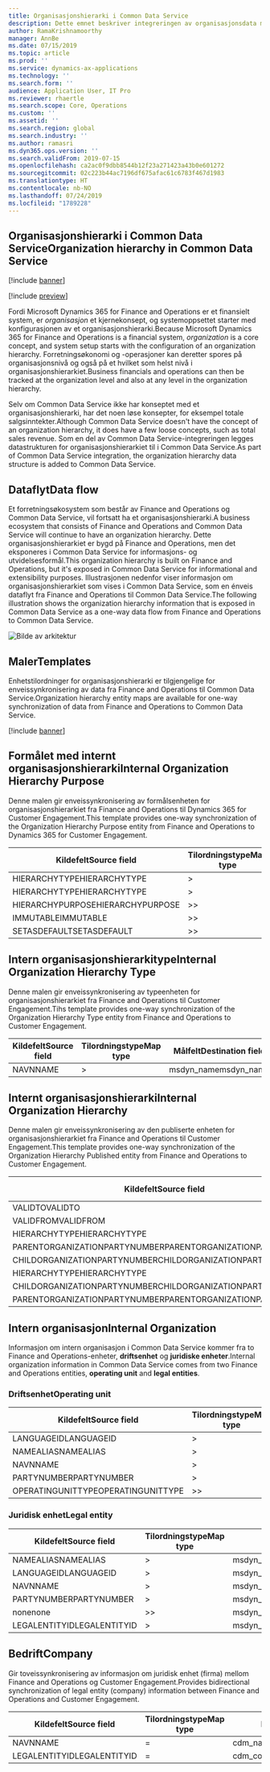 ```yaml
---
title: Organisasjonshierarki i Common Data Service
description: Dette emnet beskriver integreringen av organisasjonsdata mellom Finance and Operations og Common Data Service.
author: RamaKrishnamoorthy
manager: AnnBe
ms.date: 07/15/2019
ms.topic: article
ms.prod: ''
ms.service: dynamics-ax-applications
ms.technology: ''
ms.search.form: ''
audience: Application User, IT Pro
ms.reviewer: rhaertle
ms.search.scope: Core, Operations
ms.custom: ''
ms.assetid: ''
ms.search.region: global
ms.search.industry: ''
ms.author: ramasri
ms.dyn365.ops.version: ''
ms.search.validFrom: 2019-07-15
ms.openlocfilehash: ca2ac0f9dbb8544b12f23a271423a43b0e601272
ms.sourcegitcommit: 02c223b44ac7196df675afac61c6783f467d1983
ms.translationtype: HT
ms.contentlocale: nb-NO
ms.lasthandoff: 07/24/2019
ms.locfileid: "1789228"
---
```

## <a name="organization-hierarchy-in-common-data-service"></a><span data-ttu-id="6adfb-103">Organisasjonshierarki i Common Data Service</span><span class="sxs-lookup"><span data-stu-id="6adfb-103">Organization hierarchy in Common Data Service</span></span>

[!include [banner](../includes/banner.md)]

[!include [preview](../includes/preview-banner.md)]

<span data-ttu-id="6adfb-104">Fordi Microsoft Dynamics 365 for Finance and Operations er et finansielt system, er *organisasjon* et kjernekonsept, og systemoppsettet starter med konfigurasjonen av et organisasjonshierarki.</span><span class="sxs-lookup"><span data-stu-id="6adfb-104">Because Microsoft Dynamics 365 for Finance and Operations is a financial system, *organization* is a core concept, and system setup starts with the configuration of an organization hierarchy.</span></span> <span data-ttu-id="6adfb-105">Forretningsøkonomi og -operasjoner kan deretter spores på organisasjonsnivå og også på et hvilket som helst nivå i organisasjonshierarkiet.</span><span class="sxs-lookup"><span data-stu-id="6adfb-105">Business financials and operations can then be tracked at the organization level and also at any level in the organization hierarchy.</span></span>

<span data-ttu-id="6adfb-106">Selv om Common Data Service ikke har konseptet med et organisasjonshierarki, har det noen løse konsepter, for eksempel totale salgsinntekter.</span><span class="sxs-lookup"><span data-stu-id="6adfb-106">Although Common Data Service doesn't have the concept of an organization hierarchy, it does have a few loose concepts, such as total sales revenue.</span></span> <span data-ttu-id="6adfb-107">Som en del av Common Data Service-integreringen legges datastrukturen for organisasjonshierarkiet til i Common Data Service.</span><span class="sxs-lookup"><span data-stu-id="6adfb-107">As part of Common Data Service integration, the organization hierarchy data structure is added to Common Data Service.</span></span>

## <a name="data-flow"></a><span data-ttu-id="6adfb-108">Dataflyt</span><span class="sxs-lookup"><span data-stu-id="6adfb-108">Data flow</span></span>

<span data-ttu-id="6adfb-109">Et forretningsøkosystem som består av Finance and Operations og Common Data Service, vil fortsatt ha et organisasjonshierarki.</span><span class="sxs-lookup"><span data-stu-id="6adfb-109">A business ecosystem that consists of Finance and Operations and Common Data Service will continue to have an organization hierarchy.</span></span> <span data-ttu-id="6adfb-110">Dette organisasjonshierarkiet er bygd på Finance and Operations, men det eksponeres i Common Data Service for informasjons- og utvidelsesformål.</span><span class="sxs-lookup"><span data-stu-id="6adfb-110">This organization hierarchy is built on Finance and Operations, but it's exposed in Common Data Service for informational and extensibility purposes.</span></span> <span data-ttu-id="6adfb-111">Illustrasjonen nedenfor viser informasjon om organisasjonshierarkiet som vises i Common Data Service, som en énveis dataflyt fra Finance and Operations til Common Data Service.</span><span class="sxs-lookup"><span data-stu-id="6adfb-111">The following illustration shows the organization hierarchy information that is exposed in Common Data Service as a one-way data flow from Finance and Operations to Common Data Service.</span></span>

![Bilde av arkitektur](media/dual-write-data-flow.png)

## <a name="templates"></a><span data-ttu-id="6adfb-113">Maler</span><span class="sxs-lookup"><span data-stu-id="6adfb-113">Templates</span></span>

<span data-ttu-id="6adfb-114">Enhetstilordninger for organisasjonshierarki er tilgjengelige for enveissynkronisering av data fra Finance and Operations til Common Data Service.</span><span class="sxs-lookup"><span data-stu-id="6adfb-114">Organization hierarchy entity maps are available for one-way synchronization of data from Finance and Operations to Common Data Service.</span></span>

[!include [banner](../includes/dual-write-symbols.md)]

## <a name="internal-organization-hierarchy-purpose"></a><span data-ttu-id="6adfb-115">Formålet med internt organisasjonshierarki</span><span class="sxs-lookup"><span data-stu-id="6adfb-115">Internal Organization Hierarchy Purpose</span></span>

<span data-ttu-id="6adfb-116">Denne malen gir enveissynkronisering av formålsenheten for organisasjonshierarkiet fra Finance and Operations til Dynamics 365 for Customer Engagement.</span><span class="sxs-lookup"><span data-stu-id="6adfb-116">This template provides one-way synchronization of the Organization Hierarchy Purpose entity from Finance and Operations to Dynamics 365 for Customer Engagement.</span></span>

<!-- ![architecture image](media/dual-write-purpose.png) -->

<span data-ttu-id="6adfb-117">Kildefelt</span><span class="sxs-lookup"><span data-stu-id="6adfb-117">Source field</span></span> | <span data-ttu-id="6adfb-118">Tilordningstype</span><span class="sxs-lookup"><span data-stu-id="6adfb-118">Map type</span></span> | <span data-ttu-id="6adfb-119">Målfelt</span><span class="sxs-lookup"><span data-stu-id="6adfb-119">Destination field</span></span>
---|---|---
<span data-ttu-id="6adfb-120">HIERARCHYTYPE</span><span class="sxs-lookup"><span data-stu-id="6adfb-120">HIERARCHYTYPE</span></span> | \> | <span data-ttu-id="6adfb-121">msdyn\_hierarchypurposetypename</span><span class="sxs-lookup"><span data-stu-id="6adfb-121">msdyn\_hierarchypurposetypename</span></span>
<span data-ttu-id="6adfb-122">HIERARCHYTYPE</span><span class="sxs-lookup"><span data-stu-id="6adfb-122">HIERARCHYTYPE</span></span> | \> | <span data-ttu-id="6adfb-123">msdyn\_hierarchytype.msdyn\_name</span><span class="sxs-lookup"><span data-stu-id="6adfb-123">msdyn\_hierarchytype.msdyn\_name</span></span>
<span data-ttu-id="6adfb-124">HIERARCHYPURPOSE</span><span class="sxs-lookup"><span data-stu-id="6adfb-124">HIERARCHYPURPOSE</span></span> | \>\> | <span data-ttu-id="6adfb-125">msdyn\_hierarchypurpose</span><span class="sxs-lookup"><span data-stu-id="6adfb-125">msdyn\_hierarchypurpose</span></span>
<span data-ttu-id="6adfb-126">IMMUTABLE</span><span class="sxs-lookup"><span data-stu-id="6adfb-126">IMMUTABLE</span></span> | \>\> | <span data-ttu-id="6adfb-127">msdyn\_immutable</span><span class="sxs-lookup"><span data-stu-id="6adfb-127">msdyn\_immutable</span></span>
<span data-ttu-id="6adfb-128">SETASDEFAULT</span><span class="sxs-lookup"><span data-stu-id="6adfb-128">SETASDEFAULT</span></span> | \>\> | <span data-ttu-id="6adfb-129">msdyn\_setasdefault</span><span class="sxs-lookup"><span data-stu-id="6adfb-129">msdyn\_setasdefault</span></span>

## <a name="internal-organization-hierarchy-type"></a><span data-ttu-id="6adfb-130">Intern organisasjonshierarkitype</span><span class="sxs-lookup"><span data-stu-id="6adfb-130">Internal Organization Hierarchy Type</span></span>

<span data-ttu-id="6adfb-131">Denne malen gir enveissynkronisering av typeenheten for organisasjonshierarkiet fra Finance and Operations til Customer Engagement.</span><span class="sxs-lookup"><span data-stu-id="6adfb-131">Tihs template provides one-way synchronization of the Organization Hierarchy Type entity from Finance and Operations to Customer Engagement.</span></span>

<!-- ![architecture image](media/dual-write-type.png) -->

<span data-ttu-id="6adfb-132">Kildefelt</span><span class="sxs-lookup"><span data-stu-id="6adfb-132">Source field</span></span> | <span data-ttu-id="6adfb-133">Tilordningstype</span><span class="sxs-lookup"><span data-stu-id="6adfb-133">Map type</span></span> | <span data-ttu-id="6adfb-134">Målfelt</span><span class="sxs-lookup"><span data-stu-id="6adfb-134">Destination field</span></span>
---|---|---
<span data-ttu-id="6adfb-135">NAVN</span><span class="sxs-lookup"><span data-stu-id="6adfb-135">NAME</span></span> | \> | <span data-ttu-id="6adfb-136">msdyn\_name</span><span class="sxs-lookup"><span data-stu-id="6adfb-136">msdyn\_name</span></span>

## <a name="internal-organization-hierarchy"></a><span data-ttu-id="6adfb-137">Internt organisasjonshierarki</span><span class="sxs-lookup"><span data-stu-id="6adfb-137">Internal Organization Hierarchy</span></span>

<span data-ttu-id="6adfb-138">Denne malen gir enveissynkronisering av den publiserte enheten for organisasjonshierarkiet fra Finance and Operations til Customer Engagement.</span><span class="sxs-lookup"><span data-stu-id="6adfb-138">This template provides one-way synchronization of the Organization Hierarchy Published entity from Finance and Operations to Customer Engagement.</span></span>

<!-- ![architecture image](media/dual-write-organization.png) -->

<span data-ttu-id="6adfb-139">Kildefelt</span><span class="sxs-lookup"><span data-stu-id="6adfb-139">Source field</span></span> | <span data-ttu-id="6adfb-140">Tilordningstype</span><span class="sxs-lookup"><span data-stu-id="6adfb-140">Map type</span></span> | <span data-ttu-id="6adfb-141">Målfelt</span><span class="sxs-lookup"><span data-stu-id="6adfb-141">Destination field</span></span>
---|---|---
<span data-ttu-id="6adfb-142">VALIDTO</span><span class="sxs-lookup"><span data-stu-id="6adfb-142">VALIDTO</span></span> | \> | <span data-ttu-id="6adfb-143">msdyn\_validto</span><span class="sxs-lookup"><span data-stu-id="6adfb-143">msdyn\_validto</span></span>
<span data-ttu-id="6adfb-144">VALIDFROM</span><span class="sxs-lookup"><span data-stu-id="6adfb-144">VALIDFROM</span></span> | \> | <span data-ttu-id="6adfb-145">msdyn\_validfrom</span><span class="sxs-lookup"><span data-stu-id="6adfb-145">msdyn\_validfrom</span></span>
<span data-ttu-id="6adfb-146">HIERARCHYTYPE</span><span class="sxs-lookup"><span data-stu-id="6adfb-146">HIERARCHYTYPE</span></span> | \> | <span data-ttu-id="6adfb-147">msdyn\_hierarchytypename</span><span class="sxs-lookup"><span data-stu-id="6adfb-147">msdyn\_hierarchytypename</span></span>
<span data-ttu-id="6adfb-148">PARENTORGANIZATIONPARTYNUMBER</span><span class="sxs-lookup"><span data-stu-id="6adfb-148">PARENTORGANIZATIONPARTYNUMBER</span></span> | \> | <span data-ttu-id="6adfb-149">msdyn\_parentpartyid</span><span class="sxs-lookup"><span data-stu-id="6adfb-149">msdyn\_parentpartyid</span></span>
<span data-ttu-id="6adfb-150">CHILDORGANIZATIONPARTYNUMBER</span><span class="sxs-lookup"><span data-stu-id="6adfb-150">CHILDORGANIZATIONPARTYNUMBER</span></span> | \> | <span data-ttu-id="6adfb-151">msdyn\_childpartyid</span><span class="sxs-lookup"><span data-stu-id="6adfb-151">msdyn\_childpartyid</span></span>
<span data-ttu-id="6adfb-152">HIERARCHYTYPE</span><span class="sxs-lookup"><span data-stu-id="6adfb-152">HIERARCHYTYPE</span></span> | \> | <span data-ttu-id="6adfb-153">msdyn\_hierarchytypeid.msdyn\_name</span><span class="sxs-lookup"><span data-stu-id="6adfb-153">msdyn\_hierarchytypeid.msdyn\_name</span></span>
<span data-ttu-id="6adfb-154">CHILDORGANIZATIONPARTYNUMBER</span><span class="sxs-lookup"><span data-stu-id="6adfb-154">CHILDORGANIZATIONPARTYNUMBER</span></span> | \> | <span data-ttu-id="6adfb-155">msdyn\_childid.msdyn\_partynumber</span><span class="sxs-lookup"><span data-stu-id="6adfb-155">msdyn\_childid.msdyn\_partynumber</span></span>
<span data-ttu-id="6adfb-156">PARENTORGANIZATIONPARTYNUMBER</span><span class="sxs-lookup"><span data-stu-id="6adfb-156">PARENTORGANIZATIONPARTYNUMBER</span></span> | \> | <span data-ttu-id="6adfb-157">msdyn\_parentid.msdyn\_partynumber</span><span class="sxs-lookup"><span data-stu-id="6adfb-157">msdyn\_parentid.msdyn\_partynumber</span></span>

## <a name="internal-organization"></a><span data-ttu-id="6adfb-158">Intern organisasjon</span><span class="sxs-lookup"><span data-stu-id="6adfb-158">Internal Organization</span></span>

<span data-ttu-id="6adfb-159">Informasjon om intern organisasjon i Common Data Service kommer fra to Finance and Operations-enheter, **driftsenhet** og **juridiske enheter**.</span><span class="sxs-lookup"><span data-stu-id="6adfb-159">Internal organization information in Common Data Service comes from two Finance and Operations entities, **operating unit** and **legal entities**.</span></span>

<!-- ![architecture image](media/dual-write-operating-unit.png) -->

<!-- ![architecture image](media/dual-write-legal-entities.png) -->

### <a name="operating-unit"></a><span data-ttu-id="6adfb-160">Driftsenhet</span><span class="sxs-lookup"><span data-stu-id="6adfb-160">Operating unit</span></span>

<span data-ttu-id="6adfb-161">Kildefelt</span><span class="sxs-lookup"><span data-stu-id="6adfb-161">Source field</span></span> | <span data-ttu-id="6adfb-162">Tilordningstype</span><span class="sxs-lookup"><span data-stu-id="6adfb-162">Map type</span></span> | <span data-ttu-id="6adfb-163">Målfelt</span><span class="sxs-lookup"><span data-stu-id="6adfb-163">Destination field</span></span>
---|---|---
<span data-ttu-id="6adfb-164">LANGUAGEID</span><span class="sxs-lookup"><span data-stu-id="6adfb-164">LANGUAGEID</span></span> | \> | <span data-ttu-id="6adfb-165">msdyn\_languageid</span><span class="sxs-lookup"><span data-stu-id="6adfb-165">msdyn\_languageid</span></span>
<span data-ttu-id="6adfb-166">NAMEALIAS</span><span class="sxs-lookup"><span data-stu-id="6adfb-166">NAMEALIAS</span></span> | \> | <span data-ttu-id="6adfb-167">msdyn\_namealias</span><span class="sxs-lookup"><span data-stu-id="6adfb-167">msdyn\_namealias</span></span>
<span data-ttu-id="6adfb-168">NAVN</span><span class="sxs-lookup"><span data-stu-id="6adfb-168">NAME</span></span> | \> | <span data-ttu-id="6adfb-169">msdyn\_name</span><span class="sxs-lookup"><span data-stu-id="6adfb-169">msdyn\_name</span></span>
<span data-ttu-id="6adfb-170">PARTYNUMBER</span><span class="sxs-lookup"><span data-stu-id="6adfb-170">PARTYNUMBER</span></span> | \> | <span data-ttu-id="6adfb-171">msdyn\_partynumber</span><span class="sxs-lookup"><span data-stu-id="6adfb-171">msdyn\_partynumber</span></span>
<span data-ttu-id="6adfb-172">OPERATINGUNITTYPE</span><span class="sxs-lookup"><span data-stu-id="6adfb-172">OPERATINGUNITTYPE</span></span> | \>\> | <span data-ttu-id="6adfb-173">msdyn\_type</span><span class="sxs-lookup"><span data-stu-id="6adfb-173">msdyn\_type</span></span>

### <a name="legal-entity"></a><span data-ttu-id="6adfb-174">Juridisk enhet</span><span class="sxs-lookup"><span data-stu-id="6adfb-174">Legal entity</span></span>

<span data-ttu-id="6adfb-175">Kildefelt</span><span class="sxs-lookup"><span data-stu-id="6adfb-175">Source field</span></span> | <span data-ttu-id="6adfb-176">Tilordningstype</span><span class="sxs-lookup"><span data-stu-id="6adfb-176">Map type</span></span> | <span data-ttu-id="6adfb-177">Målfelt</span><span class="sxs-lookup"><span data-stu-id="6adfb-177">Destination field</span></span>
---|---|---
<span data-ttu-id="6adfb-178">NAMEALIAS</span><span class="sxs-lookup"><span data-stu-id="6adfb-178">NAMEALIAS</span></span> | \> | <span data-ttu-id="6adfb-179">msdyn\_namealias</span><span class="sxs-lookup"><span data-stu-id="6adfb-179">msdyn\_namealias</span></span>
<span data-ttu-id="6adfb-180">LANGUAGEID</span><span class="sxs-lookup"><span data-stu-id="6adfb-180">LANGUAGEID</span></span> | \> | <span data-ttu-id="6adfb-181">msdyn\_languageid</span><span class="sxs-lookup"><span data-stu-id="6adfb-181">msdyn\_languageid</span></span>
<span data-ttu-id="6adfb-182">NAVN</span><span class="sxs-lookup"><span data-stu-id="6adfb-182">NAME</span></span> | \> | <span data-ttu-id="6adfb-183">msdyn\_name</span><span class="sxs-lookup"><span data-stu-id="6adfb-183">msdyn\_name</span></span>
<span data-ttu-id="6adfb-184">PARTYNUMBER</span><span class="sxs-lookup"><span data-stu-id="6adfb-184">PARTYNUMBER</span></span> | \> | <span data-ttu-id="6adfb-185">msdyn\_partynumber</span><span class="sxs-lookup"><span data-stu-id="6adfb-185">msdyn\_partynumber</span></span>
<span data-ttu-id="6adfb-186">none</span><span class="sxs-lookup"><span data-stu-id="6adfb-186">none</span></span> | \>\> | <span data-ttu-id="6adfb-187">msdyn\_type</span><span class="sxs-lookup"><span data-stu-id="6adfb-187">msdyn\_type</span></span>
<span data-ttu-id="6adfb-188">LEGALENTITYID</span><span class="sxs-lookup"><span data-stu-id="6adfb-188">LEGALENTITYID</span></span> | \> | <span data-ttu-id="6adfb-189">msdyn\_companycode</span><span class="sxs-lookup"><span data-stu-id="6adfb-189">msdyn\_companycode</span></span>

## <a name="company"></a><span data-ttu-id="6adfb-190">Bedrift</span><span class="sxs-lookup"><span data-stu-id="6adfb-190">Company</span></span>

<span data-ttu-id="6adfb-191">Gir toveissynkronisering av informasjon om juridisk enhet (firma) mellom Finance and Operations og Customer Engagement.</span><span class="sxs-lookup"><span data-stu-id="6adfb-191">Provides bidirectional synchronization of legal entity (company) information between Finance and Operations and Customer Engagement.</span></span>

<!-- ![architecture image](media/dual-write-company.png) -->

<span data-ttu-id="6adfb-192">Kildefelt</span><span class="sxs-lookup"><span data-stu-id="6adfb-192">Source field</span></span> | <span data-ttu-id="6adfb-193">Tilordningstype</span><span class="sxs-lookup"><span data-stu-id="6adfb-193">Map type</span></span> | <span data-ttu-id="6adfb-194">Målfelt</span><span class="sxs-lookup"><span data-stu-id="6adfb-194">Destination field</span></span>
---|---|---
<span data-ttu-id="6adfb-195">NAVN</span><span class="sxs-lookup"><span data-stu-id="6adfb-195">NAME</span></span> | = | <span data-ttu-id="6adfb-196">cdm\_name</span><span class="sxs-lookup"><span data-stu-id="6adfb-196">cdm\_name</span></span>
<span data-ttu-id="6adfb-197">LEGALENTITYID</span><span class="sxs-lookup"><span data-stu-id="6adfb-197">LEGALENTITYID</span></span> | = | <span data-ttu-id="6adfb-198">cdm\_companycode</span><span class="sxs-lookup"><span data-stu-id="6adfb-198">cdm\_companycode</span></span>
